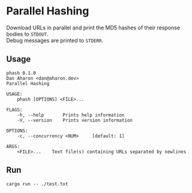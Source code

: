 # Parallel Hashing

Download URLs in parallel and print the MD5 hashes of their response bodies to `STDOUT`.   
Debug messages are printed to `STDERR`.

## Usage
```text
phash 0.1.0
Dan Aharon <dan@aharon.dev>
Parallel Hashing

USAGE:
    phash [OPTIONS] <FILE>...

FLAGS:
    -h, --help       Prints help information
    -V, --version    Prints version information

OPTIONS:
    -c, --concurrency <NUM>     [default: 1]

ARGS:
    <FILE>...    Text file(s) containing URLs separated by newlines
```

## Run
```shell
cargo run -- ./test.txt
```